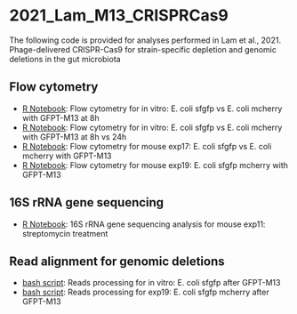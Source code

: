 # 2021_Lam_M13_CRISPRCas9

The following code is provided for analyses performed in Lam et al., 2021. Phage-delivered CRISPR-Cas9 for strain-specific depletion and
genomic deletions in the gut microbiota

## Flow cytometry

- [R Notebook](https://htmlpreview.github.io/?): Flow cytometry for in vitro: E. coli sfgfp vs E. coli mcherry with GFPT-M13 at 8h
- [R Notebook](https://htmlpreview.github.io/?): Flow cytometry for in vitro: E. coli sfgfp vs E. coli mcherry with GFPT-M13 at 8h vs 24h
- [R Notebook](https://htmlpreview.github.io/?): Flow cytometry for mouse exp17: E. coli sfgfp vs E. coli mcherry with GFPT-M13
- [R Notebook](https://htmlpreview.github.io/?): Flow cytometry for mouse exp19: E. coli sfgfp mcherry with GFPT-M13


## 16S rRNA gene sequencing

- [R Notebook](https://htmlpreview.github.io/?): 16S rRNA gene sequencing analysis for mouse exp11: streptomycin treatment


## Read alignment for genomic deletions

- [bash script](https://htmlpreview.github.io/?): Reads processing for in vitro: E. coli sfgfp after GFPT-M13 
- [bash script](https://htmlpreview.github.io/?): Reads processing for exp19: E. coli sfgfp mcherry after GFPT-M13 
